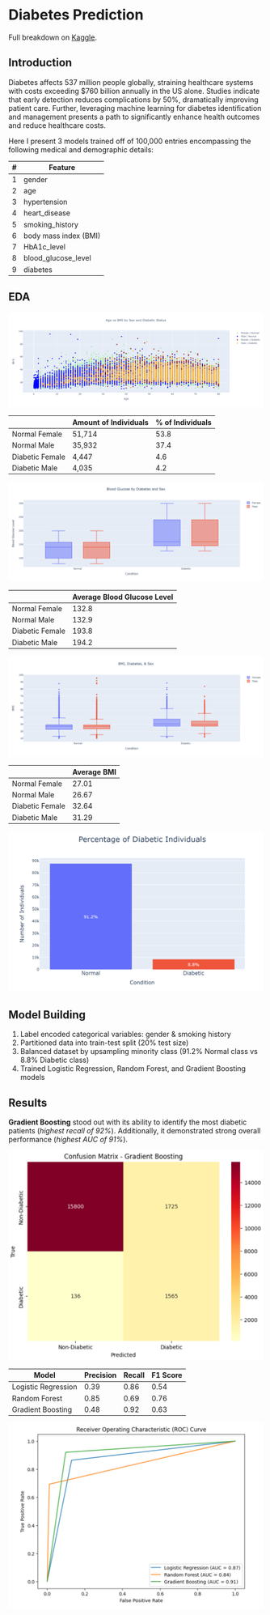 # Diabetes Prediction
Full breakdown on [Kaggle](https://www.kaggle.com/code/maxboonjindasup/diabetes-prediction).

## Introduction
Diabetes affects 537 million people globally, straining healthcare systems with costs exceeding $760 billion annually in the US alone. Studies indicate that early detection reduces complications by 50%, dramatically improving patient care. Further, leveraging machine learning for diabetes identification and management presents a path to significantly enhance health outcomes and reduce healthcare costs.

Here I present 3 models trained off of 100,000 entries encompassing the following medical and demographic details:

| #   | Feature              |
| --- | -------------------- |
| 1   | gender               |
| 2   | age                  |
| 3   | hypertension         |
| 4   | heart_disease        |
| 5   | smoking_history      |
| 6   | body mass index (BMI)|
| 7   | HbA1c_level          |
| 8   | blood_glucose_level  |
| 9   | diabetes             |

## EDA

![](https://github.com/MaxBoonjindasup/diabetes_prediction/blob/main/age_vs_bmi.png)

|                   | Amount of Individuals | % of Individuals |
|-------------------|-----------------------|------------------|
| Normal Female     | 51,714                | 53.8             |
| Normal Male       | 35,932                | 37.4             |
| Diabetic Female   | 4,447                 | 4.6              |
| Diabetic Male     | 4,035                 | 4.2              |

![](https://github.com/MaxBoonjindasup/diabetes_prediction/blob/main/blood_glucose.png)

|                   | Average Blood Glucose Level |
|-------------------|-----------------------------|
| Normal Female     | 132.8                       |
| Normal Male       | 132.9                       |
| Diabetic Female   | 193.8                       |
| Diabetic Male     | 194.2                       |

![](https://github.com/MaxBoonjindasup/diabetes_prediction/blob/main/diabetes_bmi_sex.png)

|                   | Average BMI |
|-------------------|-------------|
| Normal Female     | 27.01       |
| Normal Male       | 26.67       |
| Diabetic Female   | 32.64       |
| Diabetic Male     | 31.29       |

![](https://github.com/MaxBoonjindasup/diabetes_prediction/blob/main/perc_diabetic_sex.png)

## Model Building
1. Label encoded categorical variables: gender & smoking history
2. Partitioned data into train-test split (20% test size)
3. Balanced dataset by upsampling minority class (91.2% Normal class vs 8.8% Diabetic class)
4. Trained Logistic Regression, Random Forest, and Gradient Boosting models

## Results
**Gradient Boosting** stood out with its ability to identify the most diabetic patients (*highest recall of 92%*). Additionally, it demonstrated strong overall performance (*highest AUC of 91%*).

![](https://github.com/MaxBoonjindasup/diabetes_prediction/blob/main/confusion_matrix_gradient_boosting.png)

| Model               | Precision | Recall | F1 Score |
|---------------------|-----------|--------|----------|
| Logistic Regression | 0.39      | 0.86   | 0.54     |
| Random Forest       | 0.85      | 0.69   | 0.76     |
| Gradient Boosting   | 0.48      | 0.92   | 0.63     |

![](https://github.com/MaxBoonjindasup/diabetes_prediction/blob/main/roc_curve.png)
